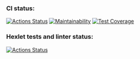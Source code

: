 ### CI status:
[![Actions Status](https://github.com/MarkDementev/java-project-78/workflows/Java%20CI/badge.svg)](https://github.com/MarkDementev/java-project-78/actions)
[![Maintainability](https://api.codeclimate.com/v1/badges/87268fe839c368dc2811/maintainability)](https://codeclimate.com/github/MarkDementev/java-project-78/maintainability)
[![Test Coverage](https://api.codeclimate.com/v1/badges/87268fe839c368dc2811/test_coverage)](https://codeclimate.com/github/MarkDementev/java-project-78/test_coverage)
### Hexlet tests and linter status:
[![Actions Status](https://github.com/MarkDementev/java-project-78/workflows/hexlet-check/badge.svg)](https://github.com/MarkDementev/java-project-78/actions)
